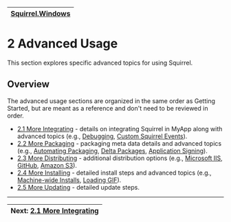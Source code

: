 | [Squirrel.Windows](../README.md) |
|:---|

# 2 Advanced Usage

This section explores specific advanced topics for using Squirrel. 


## Overview
The advanced usage sections are organized in the same order as Getting Started, but are meant as a reference and don't need to be reviewed in order. 

* [2.1 More Integrating](2.1-More-Integrating.md) - details on integrating Squirrel in MyApp along with advanced topics (e.g., [Debugging](2.1-Integrating-Debugging.md), [Custom Squirrel Events](2.1-Integrating-Custom-Events.md)).
* [2.2 More Packaging](2.2-More-Packaging.md) - packaging meta data details and advanced topics (e.g., [Automating Packaging](2.2.2-Packing-Automate-Nuspec.md), [Delta Packages](2.2-Packaging-Delta-Packages.md), [Application Signing](2.2-Packaging-Releasify-Application-Signing.md)).
* [2.3 More Distributing](2.3-More-Distributing.md) - additional distribution options (e.g., [Microsoft IIS](2.3-Distributing-IIS.md), [GitHub](2.3-Distributing-GitHub.md), [Amazon S3](2.3-Distributing-Amazon-S3.md)).
* [2.4 More Installing](2.4-More-Installing.md) - detailed install steps and advanced topics (e.g., [Machine-wide Installs](2.4-Machine-wide-Installs.md), [Loading GIF](2.4-Loading-Gif.md)).
* [2.5 More Updating](2.5-More-Updating.md) - detailed update steps.


---
|Next: [2.1 More Integrating](2.1-More-Integrating.md)|
|:---|

